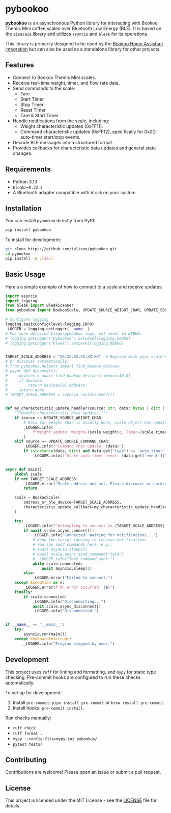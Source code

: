 # pybookoo

**pybookoo** is an asynchronous Python library for interacting with Bookoo Themis Mini coffee scales over Bluetooth Low Energy (BLE). It is based on the `aioacaia` library and utilizes `asyncio` and `bleak` for its operations.

This library is primarily designed to be used by the [Bookoo Home Assistant integration](https://github.com/taliexo/bookoo) but can also be used as a standalone library for other projects.



## Features

*   Connect to Bookoo Themis Mini scales.
*   Receive real-time weight, timer, and flow rate data.
*   Send commands to the scale:
    *   Tare
    *   Start Timer
    *   Stop Timer
    *   Reset Timer
    *   Tare & Start Timer
*   Handle notifications from the scale, including:
    *   Weight characteristic updates (0xFF11).
    *   Command characteristic updates (0xFF12), specifically for 0x0D auto-timer start/stop events.
*   Decode BLE messages into a structured format.
*   Provides callbacks for characteristic data updates and general state changes.

## Requirements

*   Python 3.13
*   `bleak>=0.22.3`
*   A Bluetooth adapter compatible with `bleak` on your system.

## Installation

You can install `pybookoo` directly from PyPI:

```bash
pip install pybookoo
```

To install for development:
```bash
git clone https://github.com/taliexo/pybookoo.git
cd pybookoo
pip install -e .[dev]
```

## Basic Usage

Here's a simple example of how to connect to a scale and receive updates:

```python
import asyncio
import logging
from bleak import BleakScanner
from pybookoo import BookooScale, UPDATE_SOURCE_WEIGHT_CHAR, UPDATE_SOURCE_COMMAND_CHAR

# Configure logging
logging.basicConfig(level=logging.INFO)
_LOGGER = logging.getLogger(__name__)
# For more detailed bleak/pybookoo logs, set level to DEBUG:
# logging.getLogger("pybookoo").setLevel(logging.DEBUG)
# logging.getLogger("bleak").setLevel(logging.DEBUG)


TARGET_SCALE_ADDRESS = "XX:XX:XX:XX:XX:XX"  # Replace with your scale's MAC address
# Or discover automatically:
# from pybookoo.helpers import find_bookoo_devices
# async def discover():
#     devices = await find_bookoo_devices(timeout=10.0)
#     if devices:
#         return devices[0].address
#     return None
# TARGET_SCALE_ADDRESS = asyncio.run(discover())


def my_characteristic_update_handler(source: str, data: bytes | dict | None):
    """Handle characteristic data updates."""
    if source == UPDATE_SOURCE_WEIGHT_CHAR:
        # Data for weight char is usually None, scale object has updated attributes
        _LOGGER.info(
            f"Weight update: Weight={scale.weight}g, Timer={scale.timer}s, Flow={scale.flow_rate}g/s, Battery={scale.device_state.battery_level if scale.device_state else 'N/A'}%"
        )
    elif source == UPDATE_SOURCE_COMMAND_CHAR:
        _LOGGER.info(f"Command char update: {data}")
        if isinstance(data, dict) and data.get("type") == "auto_timer":
            _LOGGER.info(f"Scale auto-timer event: {data.get('event')}")


async def main():
    global scale
    if not TARGET_SCALE_ADDRESS:
        _LOGGER.error("Scale address not set. Please discover or hardcode it.")
        return

    scale = BookooScale(
        address_or_ble_device=TARGET_SCALE_ADDRESS,
        characteristic_update_callback=my_characteristic_update_handler,
    )

    try:
        _LOGGER.info(f"Attempting to connect to {TARGET_SCALE_ADDRESS}...")
        if await scale.async_connect():
            _LOGGER.info("Connected! Waiting for notifications...")
            # Keep the script running to receive notifications
            # You can send commands here, e.g.:
            # await asyncio.sleep(5)
            # await scale.async_send_command("tare")
            # _LOGGER.info("Tare command sent.")
            while scale.connected:
                await asyncio.sleep(1)
        else:
            _LOGGER.error("Failed to connect.")
    except Exception as e:
        _LOGGER.error(f"An error occurred: {e}")
    finally:
        if scale.connected:
            _LOGGER.info("Disconnecting...")
            await scale.async_disconnect()
            _LOGGER.info("Disconnected.")


if __name__ == "__main__":
    try:
        asyncio.run(main())
    except KeyboardInterrupt:
        _LOGGER.info("Program stopped by user.")
```

## Development

This project uses `ruff` for linting and formatting, and `mypy` for static type checking. Pre-commit hooks are configured to run these checks automatically.

To set up for development:
1.  Install `pre-commit`: `pipx install pre-commit` or `brew install pre-commit`.
2.  Install hooks: `pre-commit install`.

Run checks manually:
*   `ruff check .`
*   `ruff format .`
*   `mypy --config-file=mypy.ini pybookoo/`
*   `pytest tests/`

## Contributing

Contributions are welcome! Please open an issue or submit a pull request.

## License

This project is licensed under the MIT License - see the [LICENSE](LICENSE) file for details.
